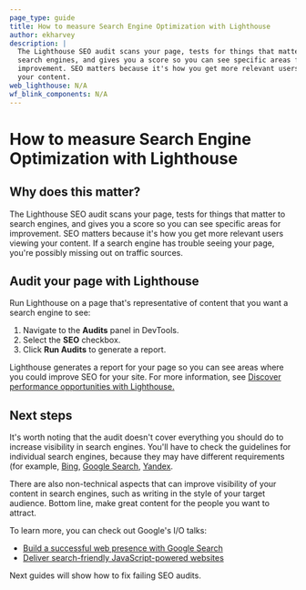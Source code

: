 ```yaml
---
page_type: guide
title: How to measure Search Engine Optimization with Lighthouse
author: ekharvey
description: |
  The Lighthouse SEO audit scans your page, tests for things that matter to
  search engines, and gives you a score so you can see specific areas for
  improvement. SEO matters because it's how you get more relevant users viewing
  your content.  
web_lighthouse: N/A
wf_blink_components: N/A
---
```


# How to measure Search Engine Optimization with Lighthouse

## Why does this matter?

The Lighthouse SEO audit scans your page, tests for things that matter to search
engines, and gives you a score so you can see specific areas for improvement.
SEO matters because it's how you get more relevant users viewing your content.
If a search engine has trouble seeing your page, you're possibly missing out on
traffic sources. 

## Audit your page with Lighthouse

Run Lighthouse on a page that's representative of content that you want a search
engine to see:

1. Navigate to the **Audits** panel in DevTools.
1. Select the **SEO** checkbox.
1. Click **Run Audits** to generate a report. 

Lighthouse generates a report for your page so you can see areas where you could
improve SEO for your site. For more information, see [Discover performance
opportunities with Lighthouse.](https://web.dev/fast/discover-performance-opportunities-with-lighthouse)

## Next steps

It's worth noting that the audit doesn't cover everything you should do to
increase visibility in search engines. You'll have to check the guidelines for
individual search engines, because they may have different requirements (for
example,
[Bing](https://www.bing.com/webmaster/help/webmaster-guidelines-30fba23a),
[Google Search](https://support.google.com/webmasters/answer/35769),
[Yandex](https://webmaster.yandex.com/). 

There are also non-technical aspects that can improve visibility of your content
in search engines, such as writing in the style of your target audience. Bottom
line, make great content for the people you want to attract.

To learn more, you can check out Google's I/O talks:

+  [Build a successful web presence with Google Search](https://www.youtube.com/watch?v=NO-sdBzb1Hc)
+  [Deliver search-friendly JavaScript-powered websites](https://www.youtube.com/watch?v=PFwUbgvpdaQ)

Next guides will show how to fix failing SEO audits.
